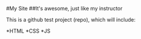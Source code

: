 #My Site
##It's awesome, just like my instructor


This is a github test project (repo), which will include:

*HTML
*CSS
*JS
